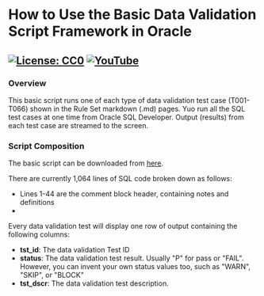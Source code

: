 # How to Use the Basic Data Validation Script Framework in Oracle
[![License: CC0](https://img.shields.io/badge/License-CC0-red)](LICENSE "Creative Commons Zero License by DataResearchLabs (effectively = Public Domain")
[![YouTube](https://img.shields.io/badge/YouTube-DataResearchLabs-brightgreen)](http://www.DataResearchLabs.com)
---

### Overview
This basic script runs one of each type of data validation test case (T001-T066) shown in the Rule Set markdown (.md) pages.  Yuo run all the SQL test cases at one time from Oracle SQL Developer.  Output (results) from each test case are streamed to the screen.  

### Script Composition 
The basic script can be downloaded from [here](https://raw.githubusercontent.com/DataResearchLabs/sql_scripts/main/oracle/data_validation_framework/sql_scripts/dvf_basic_script.sql).

There are currently 1,064 lines of SQL code broken down as follows:

* Lines 1-44 are the comment block header, containing notes and definitions
* 


Every data validation test will display one row of output containing the following columns:

* **tst_id**: The data validation Test ID
* **status**: The data validation test result.  Usually "P" for pass or "FAIL".  However, you can invent your own status values too, such as "WARN", "SKIP", or "BLOCK"
* **tst_dscr**: The data validation test description.

